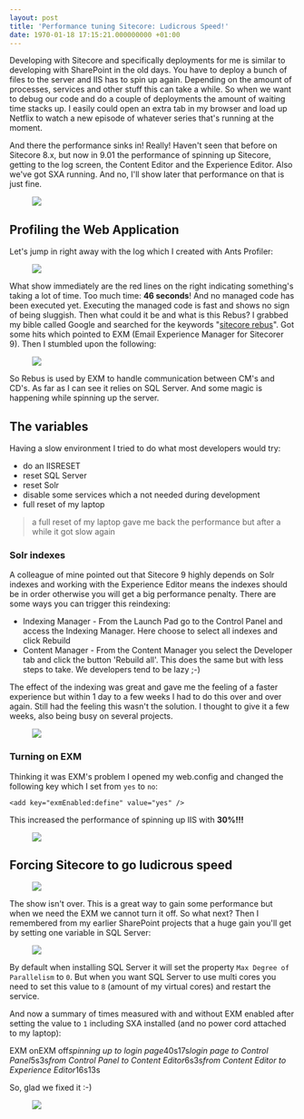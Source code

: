 ```yaml
---
layout: post
title: 'Performance tuning Sitecore: Ludicrous Speed!'
date: 1970-01-18 17:15:21.000000000 +01:00
---
```

<p>Developing with Sitecore and specifically deployments for me is similar to developing with SharePoint in the old days. You have to deploy a bunch of files to the server and IIS has to spin up again. Depending on the amount of processes, services and other stuff this can take a while. So when we want to debug our code and do a couple of deployments the amount of waiting time stacks up. I easily could open an extra tab in my browser and load up Netflix to watch a new episode of whatever series that's running at the moment.</p><p>And there the performance sinks in! Really! Haven't seen that before on Sitecore 8.x, but now in 9.01 the performance of spinning up Sitecore, getting to the log screen, the Content Editor and the Experience Editor. Also we've got SXA running. And no, I'll show later that performance on that is just fine.</p><figure class="kg-image-card"><img src="https://i.giphy.com/3NtY188QaxDdC.gif" class="kg-image"></figure><h2 id="profiling-the-web-application">Profiling the Web Application</h2><p>Let's jump in right away with the log which I created with Ants Profiler:</p><figure class="kg-image-card"><img src="https://ghost-azure-gary.azurewebsites.net/content/images/2018/05/antz.jpg" class="kg-image"></figure><p>What show immediately are the red lines on the right indicating something's taking a lot of time. Too much time: <strong>46 seconds</strong>! And no managed code has been executed yet. Executing the managed code is fast and shows no sign of being sluggish. Then what could it be and what is this Rebus? I grabbed my bible called Google and searched for the keywords "<a href="https://www.google.nl/search?q=sitecore+rebus&amp;oq=sitecore+rebus&amp;aqs=chrome..69i57.3156j0j7&amp;sourceid=chrome&amp;ie=UTF-8">sitecore rebus</a>". Got some hits which pointed to EXM (Email Experience Manager for Sitecorer 9). Then I stumbled upon the following:</p><figure class="kg-image-card"><img src="https://ghost-azure-gary.azurewebsites.net/content/images/2018/05/rebus.jpg" class="kg-image"></figure><p>So Rebus is used by EXM to handle communication between CM's and CD's. As far as I can see it relies on SQL Server. And some magic is happening while spinning up the server.</p><h2 id="the-variables">The variables</h2><p>Having a slow environment I tried to do what most developers would try:</p><ul><li>do an IISRESET</li><li>reset SQL Server</li><li>reset Solr</li><li>disable some services which a not needed during development</li><li>full reset of my laptop</li></ul><blockquote>a full reset of my laptop gave me back the performance but after a while it got slow again</blockquote><h3 id="solr-indexes">Solr indexes</h3><p>A colleague of mine pointed out that Sitecore 9 highly depends on Solr indexes and working with the Experience Editor means the indexes should be in order otherwise you will get a big performance penalty. There are some ways you can trigger this reindexing:</p><ul><li>Indexing Manager - From the Launch Pad go to the Control Panel and access the Indexing Manager. Here choose to select all indexes and click Rebuild</li><li>Content Manager - From the Content Manager you select the Developer tab and click the button 'Rebuild all'. This does the same but with less steps to take. We developers tend to be lazy ;-)</li></ul><p>The effect of the indexing was great and gave me the feeling of a faster experience but within 1 day to a few weeks I had to do this over and over again. Still had the feeling this wasn't the solution. I thought to give it a few weeks, also being busy on several projects.</p><figure class="kg-image-card"><img src="https://i.giphy.com/LGVQJ4cQGPs8o.gif" class="kg-image"></figure><h3 id="turning-on-exm">Turning on EXM</h3><p>Thinking it was EXM's problem I opened my web.config and changed the following key which I set from <code>yes</code> to <code>no</code>:</p><p><code>&lt;add key="exmEnabled:define" value="yes" /&gt;</code></p><p>This increased the performance of spinning up IIS with <strong>30%!!!</strong></p><figure class="kg-image-card"><img src="https://i.giphy.com/nhRNRSBQrc1AQ.gif" class="kg-image"></figure><h2 id="forcing-sitecore-to-go-ludicrous-speed">Forcing Sitecore to go ludicrous speed</h2><figure class="kg-image-card"><img src="https://i.giphy.com/CZsmjr4dtoCuQ.gif" class="kg-image"></figure><p>The show isn't over. This is a great way to gain some performance but when we need the EXM we cannot turn it off. So what next? Then I remembered from my earlier SharePoint projects that a huge gain you'll get by setting one variable in SQL Server:</p><figure class="kg-image-card"><img src="https://ghost-azure-gary.azurewebsites.net/content/images/2018/05/2018-05-26-14_36_11-Microsoft-SQL-Server-Management-Studio--Administrator-.png" class="kg-image"></figure><p>By default when installing SQL Server it will set the property <code>Max Degree of Parallelism</code> to <code>0</code>. But when you want SQL Server to use multi cores you need to set this value to <code>8</code> (amount of my virtual cores) and restart the service.</p><p>And now a summary of times measured with and without EXM enabled after setting the value to <code>1</code> including SXA installed (and no power cord attached to my laptop):</p><p>EXM onEXM off<em>spinning up to login page</em>40s17s<em>login page to Control Panel</em>5s3s<em>from Control Panel to Content Editor</em>6s3s<em>from Content Editor to Experience Editor</em>16s13s</p><p>So, glad we fixed it :-)</p><figure class="kg-image-card"><img src="https://i.giphy.com/aqYZmnZwfvTmo.gif" class="kg-image"></figure>
